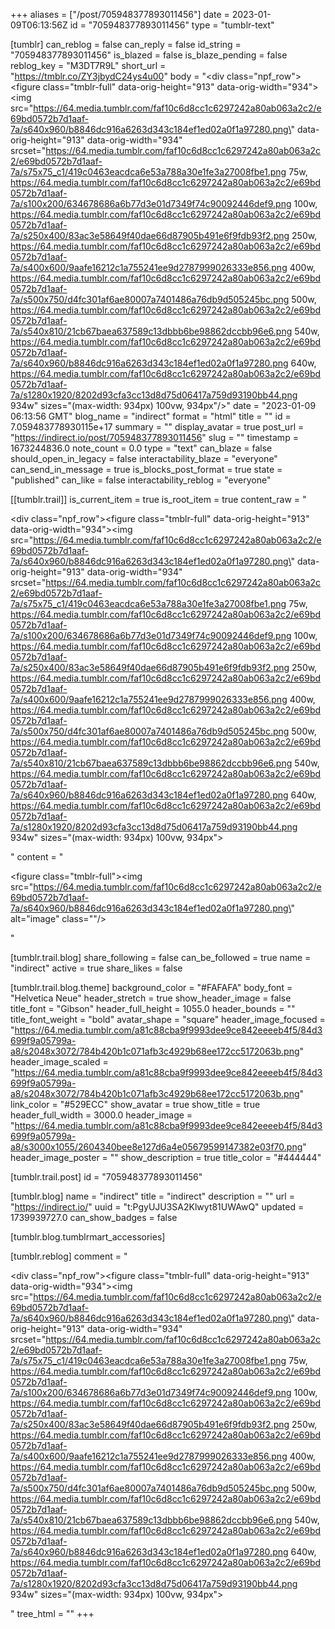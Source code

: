 +++
aliases = ["/post/705948377893011456"]
date = 2023-01-09T06:13:56Z
id = "705948377893011456"
type = "tumblr-text"

[tumblr]
can_reblog = false
can_reply = false
id_string = "705948377893011456"
is_blazed = false
is_blaze_pending = false
reblog_key = "M3DT7R9L"
short_url = "https://tmblr.co/ZY3jbydC24ys4u00"
body = "<div class=\"npf_row\"><figure class=\"tmblr-full\" data-orig-height=\"913\" data-orig-width=\"934\"><img src=\"https://64.media.tumblr.com/faf10c6d8cc1c6297242a80ab063a2c2/e69bd0572b7d1aaf-7a/s640x960/b8846dc916a6263d343c184ef1ed02a0f1a97280.png\" data-orig-height=\"913\" data-orig-width=\"934\" srcset=\"https://64.media.tumblr.com/faf10c6d8cc1c6297242a80ab063a2c2/e69bd0572b7d1aaf-7a/s75x75_c1/419c0463eacdca6e53a788a30e1fe3a27008fbe1.png 75w, https://64.media.tumblr.com/faf10c6d8cc1c6297242a80ab063a2c2/e69bd0572b7d1aaf-7a/s100x200/634678686a6b77d3e01d7349f74c90092446def9.png 100w, https://64.media.tumblr.com/faf10c6d8cc1c6297242a80ab063a2c2/e69bd0572b7d1aaf-7a/s250x400/83ac3e58649f40dae66d87905b491e6f9fdb93f2.png 250w, https://64.media.tumblr.com/faf10c6d8cc1c6297242a80ab063a2c2/e69bd0572b7d1aaf-7a/s400x600/9aafe16212c1a755241ee9d2787999026333e856.png 400w, https://64.media.tumblr.com/faf10c6d8cc1c6297242a80ab063a2c2/e69bd0572b7d1aaf-7a/s500x750/d4fc301af6ae80007a7401486a76db9d505245bc.png 500w, https://64.media.tumblr.com/faf10c6d8cc1c6297242a80ab063a2c2/e69bd0572b7d1aaf-7a/s540x810/21cb67baea637589c13dbbb6be98862dccbb96e6.png 540w, https://64.media.tumblr.com/faf10c6d8cc1c6297242a80ab063a2c2/e69bd0572b7d1aaf-7a/s640x960/b8846dc916a6263d343c184ef1ed02a0f1a97280.png 640w, https://64.media.tumblr.com/faf10c6d8cc1c6297242a80ab063a2c2/e69bd0572b7d1aaf-7a/s1280x1920/8202d93cfa3cc13d8d75d06417a759d93190bb44.png 934w\" sizes=\"(max-width: 934px) 100vw, 934px\"/></figure></div>"
date = "2023-01-09 06:13:56 GMT"
blog_name = "indirect"
format = "html"
title = ""
id = 7.059483778930115e+17
summary = ""
display_avatar = true
post_url = "https://indirect.io/post/705948377893011456"
slug = ""
timestamp = 1673244836.0
note_count = 0.0
type = "text"
can_blaze = false
should_open_in_legacy = false
interactability_blaze = "everyone"
can_send_in_message = true
is_blocks_post_format = true
state = "published"
can_like = false
interactability_reblog = "everyone"

[[tumblr.trail]]
is_current_item = true
is_root_item = true
content_raw = "<p><div class=\"npf_row\"><figure class=\"tmblr-full\" data-orig-height=\"913\" data-orig-width=\"934\"><img src=\"https://64.media.tumblr.com/faf10c6d8cc1c6297242a80ab063a2c2/e69bd0572b7d1aaf-7a/s640x960/b8846dc916a6263d343c184ef1ed02a0f1a97280.png\" data-orig-height=\"913\" data-orig-width=\"934\" srcset=\"https://64.media.tumblr.com/faf10c6d8cc1c6297242a80ab063a2c2/e69bd0572b7d1aaf-7a/s75x75_c1/419c0463eacdca6e53a788a30e1fe3a27008fbe1.png 75w, https://64.media.tumblr.com/faf10c6d8cc1c6297242a80ab063a2c2/e69bd0572b7d1aaf-7a/s100x200/634678686a6b77d3e01d7349f74c90092446def9.png 100w, https://64.media.tumblr.com/faf10c6d8cc1c6297242a80ab063a2c2/e69bd0572b7d1aaf-7a/s250x400/83ac3e58649f40dae66d87905b491e6f9fdb93f2.png 250w, https://64.media.tumblr.com/faf10c6d8cc1c6297242a80ab063a2c2/e69bd0572b7d1aaf-7a/s400x600/9aafe16212c1a755241ee9d2787999026333e856.png 400w, https://64.media.tumblr.com/faf10c6d8cc1c6297242a80ab063a2c2/e69bd0572b7d1aaf-7a/s500x750/d4fc301af6ae80007a7401486a76db9d505245bc.png 500w, https://64.media.tumblr.com/faf10c6d8cc1c6297242a80ab063a2c2/e69bd0572b7d1aaf-7a/s540x810/21cb67baea637589c13dbbb6be98862dccbb96e6.png 540w, https://64.media.tumblr.com/faf10c6d8cc1c6297242a80ab063a2c2/e69bd0572b7d1aaf-7a/s640x960/b8846dc916a6263d343c184ef1ed02a0f1a97280.png 640w, https://64.media.tumblr.com/faf10c6d8cc1c6297242a80ab063a2c2/e69bd0572b7d1aaf-7a/s1280x1920/8202d93cfa3cc13d8d75d06417a759d93190bb44.png 934w\" sizes=\"(max-width: 934px) 100vw, 934px\"></figure></div></p>"
content = "<p><figure class=\"tmblr-full\"><img src=\"https://64.media.tumblr.com/faf10c6d8cc1c6297242a80ab063a2c2/e69bd0572b7d1aaf-7a/s640x960/b8846dc916a6263d343c184ef1ed02a0f1a97280.png\" alt=\"image\" class=\"\"/></figure></p>"

[tumblr.trail.blog]
share_following = false
can_be_followed = true
name = "indirect"
active = true
share_likes = false

[tumblr.trail.blog.theme]
background_color = "#FAFAFA"
body_font = "Helvetica Neue"
header_stretch = true
show_header_image = false
title_font = "Gibson"
header_full_height = 1055.0
header_bounds = ""
title_font_weight = "bold"
avatar_shape = "square"
header_image_focused = "https://64.media.tumblr.com/a81c88cba9f9993dee9ce842eeeeb4f5/84d3699f9a05799a-a8/s2048x3072/784b420b1c071afb3c4929b68ee172cc5172063b.png"
header_image_scaled = "https://64.media.tumblr.com/a81c88cba9f9993dee9ce842eeeeb4f5/84d3699f9a05799a-a8/s2048x3072/784b420b1c071afb3c4929b68ee172cc5172063b.png"
link_color = "#529ECC"
show_avatar = true
show_title = true
header_full_width = 3000.0
header_image = "https://64.media.tumblr.com/a81c88cba9f9993dee9ce842eeeeb4f5/84d3699f9a05799a-a8/s3000x1055/2604340bee8e127d6a4e05679599147382e03f70.png"
header_image_poster = ""
show_description = true
title_color = "#444444"

[tumblr.trail.post]
id = "705948377893011456"

[tumblr.blog]
name = "indirect"
title = "indirect"
description = ""
url = "https://indirect.io/"
uuid = "t:PgyUJU3SA2Klwyt81UWAwQ"
updated = 1739939727.0
can_show_badges = false

[tumblr.blog.tumblrmart_accessories]

[tumblr.reblog]
comment = "<p><div class=\"npf_row\"><figure class=\"tmblr-full\" data-orig-height=\"913\" data-orig-width=\"934\"><img src=\"https://64.media.tumblr.com/faf10c6d8cc1c6297242a80ab063a2c2/e69bd0572b7d1aaf-7a/s640x960/b8846dc916a6263d343c184ef1ed02a0f1a97280.png\" data-orig-height=\"913\" data-orig-width=\"934\" srcset=\"https://64.media.tumblr.com/faf10c6d8cc1c6297242a80ab063a2c2/e69bd0572b7d1aaf-7a/s75x75_c1/419c0463eacdca6e53a788a30e1fe3a27008fbe1.png 75w, https://64.media.tumblr.com/faf10c6d8cc1c6297242a80ab063a2c2/e69bd0572b7d1aaf-7a/s100x200/634678686a6b77d3e01d7349f74c90092446def9.png 100w, https://64.media.tumblr.com/faf10c6d8cc1c6297242a80ab063a2c2/e69bd0572b7d1aaf-7a/s250x400/83ac3e58649f40dae66d87905b491e6f9fdb93f2.png 250w, https://64.media.tumblr.com/faf10c6d8cc1c6297242a80ab063a2c2/e69bd0572b7d1aaf-7a/s400x600/9aafe16212c1a755241ee9d2787999026333e856.png 400w, https://64.media.tumblr.com/faf10c6d8cc1c6297242a80ab063a2c2/e69bd0572b7d1aaf-7a/s500x750/d4fc301af6ae80007a7401486a76db9d505245bc.png 500w, https://64.media.tumblr.com/faf10c6d8cc1c6297242a80ab063a2c2/e69bd0572b7d1aaf-7a/s540x810/21cb67baea637589c13dbbb6be98862dccbb96e6.png 540w, https://64.media.tumblr.com/faf10c6d8cc1c6297242a80ab063a2c2/e69bd0572b7d1aaf-7a/s640x960/b8846dc916a6263d343c184ef1ed02a0f1a97280.png 640w, https://64.media.tumblr.com/faf10c6d8cc1c6297242a80ab063a2c2/e69bd0572b7d1aaf-7a/s1280x1920/8202d93cfa3cc13d8d75d06417a759d93190bb44.png 934w\" sizes=\"(max-width: 934px) 100vw, 934px\"></figure></div></p>"
tree_html = ""
+++
